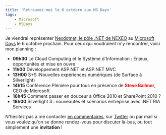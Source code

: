 ```yaml
---
title: 'Retrouvez-moi le 6 octobre aux MS Days'
tags:
    - Microsoft
    - MSDays
---
```


Je viendrai représenter [Nexdotnet, le pôle .NET de NEXEO](http://nexdotnet.nexeo.fr/) au [Microsoft Days](http://www.microsoft.com/france/microsoft-days/) le 6 octobre prochain. Pour ceux qui voudraient m'y rencontrer, voici mon planning :

-   **09h30** Le Cloud Computing et le Système d'Information : Enjeux, opportunités et mise en ouvre
-   **11h00** Développement ASP.NET et ASP.NET MVC
-   **13H00** S+S :Nouvelles expériences numériques (de Surface à Silverlight)
-   **14h15** Conférence Plénière pour tous en présence de <span style="color: #ff0000">**Steve Ballmer**</span>, CEO de Microsoft
-   **16h45** Comment passer en douceur à Office 2010 et SharePoint 2010 ?
-   **18h00** Silverlight 3 : nouveautés et scénarios entreprise avec .NET RIA Services

N'hésitez pas à me contacter [en commentaires](/notes/2009-09-retrouvez-moi-le-6-octobre-aux-ms-days/), sur [Twitter](https://twitter.com/borisschapira) ou par mail si vous voulez qu'on se donne rendez-vous pour discuter là-bas, ou tout simplement une **invitation** !
